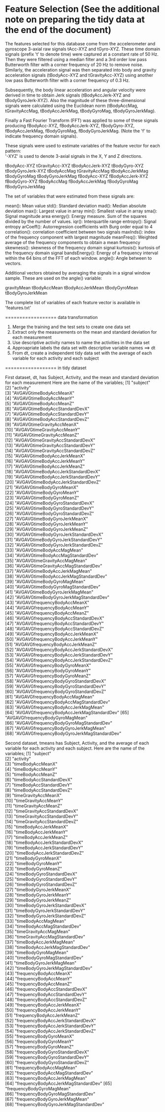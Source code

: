Feature Selection (See the additional note on preparing the tidy data at the end of the document)
=================

The features selected for this database come from the accelerometer and gyroscope 3-axial raw signals tAcc-XYZ and tGyro-XYZ. These time domain signals (prefix 't' to denote time) were captured at a constant rate of 50 Hz. Then they were filtered using a median filter and a 3rd order low pass Butterworth filter with a corner frequency of 20 Hz to remove noise. Similarly, the acceleration signal was then separated into body and gravity acceleration signals (tBodyAcc-XYZ and tGravityAcc-XYZ) using another low pass Butterworth filter with a corner frequency of 0.3 Hz. 

Subsequently, the body linear acceleration and angular velocity were derived in time to obtain Jerk signals (tBodyAccJerk-XYZ and tBodyGyroJerk-XYZ). Also the magnitude of these three-dimensional signals were calculated using the Euclidean norm (tBodyAccMag, tGravityAccMag, tBodyAccJerkMag, tBodyGyroMag, tBodyGyroJerkMag). 

Finally a Fast Fourier Transform (FFT) was applied to some of these signals producing fBodyAcc-XYZ, fBodyAccJerk-XYZ, fBodyGyro-XYZ, fBodyAccJerkMag, fBodyGyroMag, fBodyGyroJerkMag. (Note the 'f' to indicate frequency domain signals). 

These signals were used to estimate variables of the feature vector for each pattern:  
'-XYZ' is used to denote 3-axial signals in the X, Y and Z directions.

tBodyAcc-XYZ
tGravityAcc-XYZ
tBodyAccJerk-XYZ
tBodyGyro-XYZ
tBodyGyroJerk-XYZ
tBodyAccMag
tGravityAccMag
tBodyAccJerkMag
tBodyGyroMag
tBodyGyroJerkMag
fBodyAcc-XYZ
fBodyAccJerk-XYZ
fBodyGyro-XYZ
fBodyAccMag
fBodyAccJerkMag
fBodyGyroMag
fBodyGyroJerkMag

The set of variables that were estimated from these signals are: 

mean(): Mean value
std(): Standard deviation
mad(): Median absolute deviation 
max(): Largest value in array
min(): Smallest value in array
sma(): Signal magnitude area
energy(): Energy measure. Sum of the squares divided by the number of values. 
iqr(): Interquartile range 
entropy(): Signal entropy
arCoeff(): Autorregresion coefficients with Burg order equal to 4
correlation(): correlation coefficient between two signals
maxInds(): index of the frequency component with largest magnitude
meanFreq(): Weighted average of the frequency components to obtain a mean frequency
skewness(): skewness of the frequency domain signal 
kurtosis(): kurtosis of the frequency domain signal 
bandsEnergy(): Energy of a frequency interval within the 64 bins of the FFT of each window.
angle(): Angle between to vectors.

Additional vectors obtained by averaging the signals in a signal window sample. These are used on the angle() variable:

gravityMean
tBodyAccMean
tBodyAccJerkMean
tBodyGyroMean
tBodyGyroJerkMean

The complete list of variables of each feature vector is available in 'features.txt'


================== data transformation

1. Merge the training and the test sets to create one data set
2. Extract only the measurements on the mean and standard deviation for each measurement
3. Use descriptive activity names to name the activities in the data set
4. Approapriate labels the data set with descriptive variable names ==> dt
5. From dt, create a independent tidy data set with the average of each variable for each activity and each subject

================== in tidy dataset

First dataset, dt, has Subject, Activity, and the mean and standard deviation for each measurement
Here are the name of the variables;
 [1] "subject"                                  
 [2] "activity"                                 
 [3] "AVGAVGtimeBodyAccMeanX"                   
 [4] "AVGAVGtimeBodyAccMeanY"                   
 [5] "AVGAVGtimeBodyAccMeanZ"                   
 [6] "AVGAVGtimeBodyAccStandardDevX"            
 [7] "AVGAVGtimeBodyAccStandardDevY"            
 [8] "AVGAVGtimeBodyAccStandardDevZ"            
 [9] "AVGAVGtimeGravityAccMeanX"                
[10] "AVGAVGtimeGravityAccMeanY"                
[11] "AVGAVGtimeGravityAccMeanZ"                
[12] "AVGAVGtimeGravityAccStandardDevX"         
[13] "AVGAVGtimeGravityAccStandardDevY"         
[14] "AVGAVGtimeGravityAccStandardDevZ"         
[15] "AVGAVGtimeBodyAccJerkMeanX"               
[16] "AVGAVGtimeBodyAccJerkMeanY"               
[17] "AVGAVGtimeBodyAccJerkMeanZ"               
[18] "AVGAVGtimeBodyAccJerkStandardDevX"        
[19] "AVGAVGtimeBodyAccJerkStandardDevY"        
[20] "AVGAVGtimeBodyAccJerkStandardDevZ"        
[21] "AVGAVGtimeBodyGyroMeanX"                  
[22] "AVGAVGtimeBodyGyroMeanY"                  
[23] "AVGAVGtimeBodyGyroMeanZ"                  
[24] "AVGAVGtimeBodyGyroStandardDevX"           
[25] "AVGAVGtimeBodyGyroStandardDevY"           
[26] "AVGAVGtimeBodyGyroStandardDevZ"           
[27] "AVGAVGtimeBodyGyroJerkMeanX"              
[28] "AVGAVGtimeBodyGyroJerkMeanY"              
[29] "AVGAVGtimeBodyGyroJerkMeanZ"              
[30] "AVGAVGtimeBodyGyroJerkStandardDevX"       
[31] "AVGAVGtimeBodyGyroJerkStandardDevY"       
[32] "AVGAVGtimeBodyGyroJerkStandardDevZ"       
[33] "AVGAVGtimeBodyAccMagMean"                 
[34] "AVGAVGtimeBodyAccMagStandardDev"          
[35] "AVGAVGtimeGravityAccMagMean"              
[36] "AVGAVGtimeGravityAccMagStandardDev"       
[37] "AVGAVGtimeBodyAccJerkMagMean"             
[38] "AVGAVGtimeBodyAccJerkMagStandardDev"      
[39] "AVGAVGtimeBodyGyroMagMean"                
[40] "AVGAVGtimeBodyGyroMagStandardDev"         
[41] "AVGAVGtimeBodyGyroJerkMagMean"            
[42] "AVGAVGtimeBodyGyroJerkMagStandardDev"     
[43] "AVGAVGfrequencyBodyAccMeanX"              
[44] "AVGAVGfrequencyBodyAccMeanY"              
[45] "AVGAVGfrequencyBodyAccMeanZ"              
[46] "AVGAVGfrequencyBodyAccStandardDevX"       
[47] "AVGAVGfrequencyBodyAccStandardDevY"       
[48] "AVGAVGfrequencyBodyAccStandardDevZ"       
[49] "AVGAVGfrequencyBodyAccJerkMeanX"          
[50] "AVGAVGfrequencyBodyAccJerkMeanY"          
[51] "AVGAVGfrequencyBodyAccJerkMeanZ"          
[52] "AVGAVGfrequencyBodyAccJerkStandardDevX"   
[53] "AVGAVGfrequencyBodyAccJerkStandardDevY"   
[54] "AVGAVGfrequencyBodyAccJerkStandardDevZ"   
[55] "AVGAVGfrequencyBodyGyroMeanX"             
[56] "AVGAVGfrequencyBodyGyroMeanY"             
[57] "AVGAVGfrequencyBodyGyroMeanZ"             
[58] "AVGAVGfrequencyBodyGyroStandardDevX"      
[59] "AVGAVGfrequencyBodyGyroStandardDevY"      
[60] "AVGAVGfrequencyBodyGyroStandardDevZ"      
[61] "AVGAVGfrequencyBodyAccMagMean"            
[62] "AVGAVGfrequencyBodyAccMagStandardDev"     
[63] "AVGAVGfrequencyBodyAccJerkMagMean"        
[64] "AVGAVGfrequencyBodyAccJerkMagStandardDev" 
[65] "AVGAVGfrequencyBodyGyroMagMean"           
[66] "AVGAVGfrequencyBodyGyroMagStandardDev"    
[67] "AVGAVGfrequencyBodyGyroJerkMagMean"       
[68] "AVGAVGfrequencyBodyGyroJerkMagStandardDev"

Second dataset, tmeans has Subject, Activity, and the average of each variable for each activity and each subject.
Here are the name of the variables;
 [1] "subject"                            
 [2] "activity"                           
 [3] "timeBodyAccMeanX"                   
 [4] "timeBodyAccMeanY"                   
 [5] "timeBodyAccMeanZ"                   
 [6] "timeBodyAccStandardDevX"            
 [7] "timeBodyAccStandardDevY"            
 [8] "timeBodyAccStandardDevZ"            
 [9] "timeGravityAccMeanX"                
[10] "timeGravityAccMeanY"                
[11] "timeGravityAccMeanZ"                
[12] "timeGravityAccStandardDevX"         
[13] "timeGravityAccStandardDevY"         
[14] "timeGravityAccStandardDevZ"         
[15] "timeBodyAccJerkMeanX"               
[16] "timeBodyAccJerkMeanY"               
[17] "timeBodyAccJerkMeanZ"               
[18] "timeBodyAccJerkStandardDevX"        
[19] "timeBodyAccJerkStandardDevY"        
[20] "timeBodyAccJerkStandardDevZ"        
[21] "timeBodyGyroMeanX"                  
[22] "timeBodyGyroMeanY"                  
[23] "timeBodyGyroMeanZ"                  
[24] "timeBodyGyroStandardDevX"           
[25] "timeBodyGyroStandardDevY"           
[26] "timeBodyGyroStandardDevZ"           
[27] "timeBodyGyroJerkMeanX"              
[28] "timeBodyGyroJerkMeanY"              
[29] "timeBodyGyroJerkMeanZ"              
[30] "timeBodyGyroJerkStandardDevX"       
[31] "timeBodyGyroJerkStandardDevY"       
[32] "timeBodyGyroJerkStandardDevZ"       
[33] "timeBodyAccMagMean"                 
[34] "timeBodyAccMagStandardDev"          
[35] "timeGravityAccMagMean"              
[36] "timeGravityAccMagStandardDev"       
[37] "timeBodyAccJerkMagMean"             
[38] "timeBodyAccJerkMagStandardDev"      
[39] "timeBodyGyroMagMean"                
[40] "timeBodyGyroMagStandardDev"         
[41] "timeBodyGyroJerkMagMean"            
[42] "timeBodyGyroJerkMagStandardDev"     
[43] "frequencyBodyAccMeanX"              
[44] "frequencyBodyAccMeanY"              
[45] "frequencyBodyAccMeanZ"              
[46] "frequencyBodyAccStandardDevX"       
[47] "frequencyBodyAccStandardDevY"       
[48] "frequencyBodyAccStandardDevZ"       
[49] "frequencyBodyAccJerkMeanX"          
[50] "frequencyBodyAccJerkMeanY"          
[51] "frequencyBodyAccJerkMeanZ"          
[52] "frequencyBodyAccJerkStandardDevX"   
[53] "frequencyBodyAccJerkStandardDevY"   
[54] "frequencyBodyAccJerkStandardDevZ"   
[55] "frequencyBodyGyroMeanX"             
[56] "frequencyBodyGyroMeanY"             
[57] "frequencyBodyGyroMeanZ"             
[58] "frequencyBodyGyroStandardDevX"      
[59] "frequencyBodyGyroStandardDevY"      
[60] "frequencyBodyGyroStandardDevZ"      
[61] "frequencyBodyAccMagMean"            
[62] "frequencyBodyAccMagStandardDev"     
[63] "frequencyBodyAccJerkMagMean"        
[64] "frequencyBodyAccJerkMagStandardDev" 
[65] "frequencyBodyGyroMagMean"           
[66] "frequencyBodyGyroMagStandardDev"    
[67] "frequencyBodyGyroJerkMagMean"       
[68] "frequencyBodyGyroJerkMagStandardDev"

